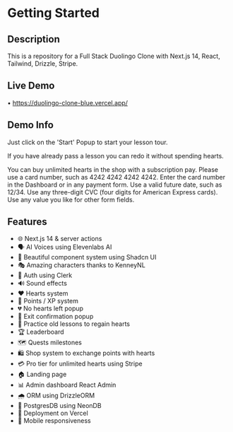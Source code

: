 # Getting Started

## Description
This is a repository for a Full Stack Duolingo Clone with Next.js 14, React, Tailwind, Drizzle, Stripe.

## Live Demo
• https://duolingo-clone-blue.vercel.app/

## Demo Info
Just click on the 'Start' Popup to start your lesson tour.

If you have already pass a lesson you can redo it without spending hearts.

You can buy unlimited hearts in the shop with a subscription pay. Please use a card number, such as 4242 4242 4242 4242. Enter the card number in the Dashboard or in any payment form.
Use a valid future date, such as 12/34. Use any three-digit CVC (four digits for American Express cards). Use any value you like for other form fields.

## Features
- 🌐 Next.js 14 & server actions
- 🗣 AI Voices using Elevenlabs AI
- 🎨 Beautiful component system using Shadcn UI
- 🎭 Amazing characters thanks to KenneyNL
- 🔐 Auth using Clerk
- 🔊 Sound effects
- ❤️ Hearts system
- 🌟 Points / XP system
- 💔 No hearts left popup
- 🚪 Exit confirmation popup
- 🔄 Practice old lessons to regain hearts
- 🏆 Leaderboard
- 🗺 Quests milestones
- 🛍 Shop system to exchange points with hearts
- 💳 Pro tier for unlimited hearts using Stripe
- 🏠 Landing page
- 📊 Admin dashboard React Admin
- 🌧 ORM using DrizzleORM
- 💾 PostgresDB using NeonDB
- 🚀 Deployment on Vercel
- 📱 Mobile responsiveness
